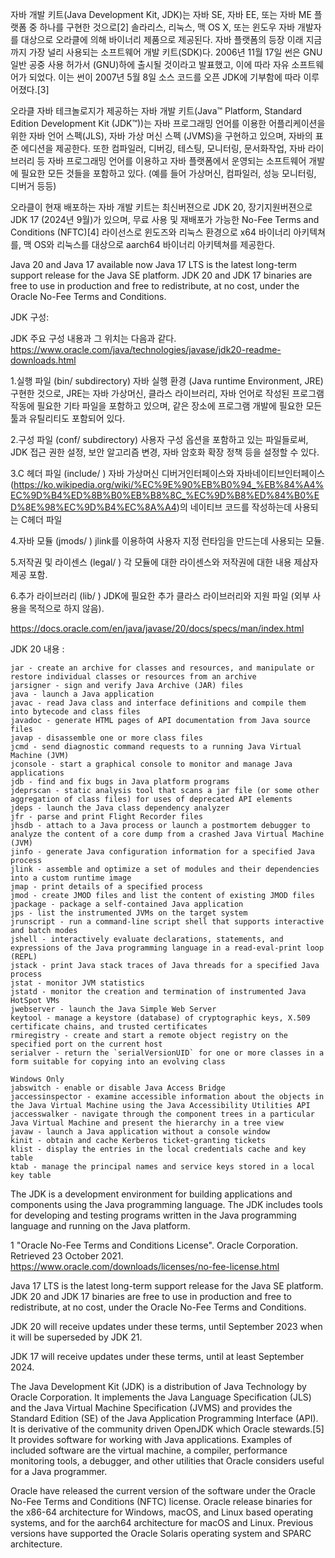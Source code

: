 자바 개발 키트(Java Development Kit, JDK)는 자바 SE, 자바 EE, 또는 자바 ME 플랫폼 중 하나를 구현한 것으로[2] 솔라리스, 리눅스, 맥 OS X, 또는 윈도우 자바 개발자를 대상으로 오라클에 의해 바이너리 제품으로 제공된다. 자바 플랫폼의 등장 이래 지금까지 가장 널리 사용되는 소프트웨어 개발 키트(SDK)다. 2006년 11월 17일 썬은 GNU 일반 공중 사용 허가서 (GNU)하에 출시될 것이라고 발표했고, 이에 따라 자유 소프트웨어가 되었다. 이는 썬이 2007년 5월 8일 소스 코드를 오픈 JDK에 기부함에 따라 이루어졌다.[3]

오라클 자바 테크놀로지가 제공하는 자바 개발 키트(Java™ Platform, Standard Edition Development Kit (JDK™))는 자바 프로그래밍 언어를 이용한 어플리케이션을 위한 자바 언어 스펙(JLS), 자바 가상 머신 스펙 (JVMS)을 구현하고 있으며, 자바의 표준 에디션을 제공한다. 또한 컴파일러, 디버깅, 테스팅, 모니터링, 문서화작업, 자바 라이브러리 등 자바 프로그래밍 언어를 이용하고 자바 플랫폼에서 운영되는 소프트웨어 개발에 필요한 모든 것들을 포함하고 있다. (예를 들어 가상머신, 컴파일러, 성능 모니터링, 디버거 등등)

오라클이 현재 배포하는 자바 개발 키트는 최신버젼으로 JDK 20, 장기지원버젼으로 JDK 17 (2024년 9월)가 있으며, 무료 사용 및 재배포가 가능한 No-Fee Terms and Conditions (NFTC)[4] 라이선스로 윈도즈와 리눅스 환경으로 x64 바이너리 아키텍쳐를, 맥 OS와 리눅스를 대상으로 aarch64 바이너리 아키텍쳐를 제공한다. 

Java 20 and Java 17 available now
Java 17 LTS is the latest long-term support release for the Java SE platform. JDK 20 and JDK 17 binaries are free to use in production and free to redistribute, at no cost, under the Oracle No-Fee Terms and Conditions.


JDK 구성:

JDK 주요 구성 내용과 그 위치는 다음과 같다.  
https://www.oracle.com/java/technologies/javase/jdk20-readme-downloads.html

1.실행 파일 (bin/ subdirectory)
자바 실행 환경 (Java runtime Environment, JRE) 구현한 것으로, JRE는 자바 가상머신, 클라스 라이브러리, 자바 언어로 작성된 프로그램 작동에 필요한 기타 파일을 포함하고 있으며, 같은 장소에 프로그램 개발에 필요한 모든 툴과 유틸리티도 포함되어 있다. 

2.구성 파일 (conf/ subdirectory)
사용자 구성 옵션을 포함하고 있는 파일들로써, JDK 접근 권한 설정, 보안 알고리즘 변경, 자바 암호화 확장 정책 등을 설정할 수 있다. 

3.C 헤더 파일 (include/ ) 자바 가상머신 디버거인터페이스와 자바네이티브인터페이스(https://ko.wikipedia.org/wiki/%EC%9E%90%EB%B0%94_%EB%84%A4%EC%9D%B4%ED%8B%B0%EB%B8%8C_%EC%9D%B8%ED%84%B0%ED%8E%98%EC%9D%B4%EC%8A%A4)의 네이티브 코드를 작성하는데 사용되는 C헤더 파일

4.자바 모듈 (jmods/ )
jlink를 이용하여 사용자 지정 런타임을 만드는데 사용되는 모듈. 

5.저작권 및 라이센스 (legal/ )
각 모듈에 대한 라이센스와 저작권에 대한 내용 제삼자 제공 포함.   

6.추가 라이브러리 (lib/ ) 
JDK에 필요한 추가 클라스 라이브러리와 지원 파일 (외부 사용을 목적으로 하지 않음).

https://docs.oracle.com/en/java/javase/20/docs/specs/man/index.html


JDK 20 내용 :
```
jar - create an archive for classes and resources, and manipulate or restore individual classes or resources from an archive
jarsigner - sign and verify Java Archive (JAR) files
java - launch a Java application
javac - read Java class and interface definitions and compile them into bytecode and class files
javadoc - generate HTML pages of API documentation from Java source files
javap - disassemble one or more class files
jcmd - send diagnostic command requests to a running Java Virtual Machine (JVM)
jconsole - start a graphical console to monitor and manage Java applications
jdb - find and fix bugs in Java platform programs
jdeprscan - static analysis tool that scans a jar file (or some other aggregation of class files) for uses of deprecated API elements
jdeps - launch the Java class dependency analyzer
jfr - parse and print Flight Recorder files
jhsdb - attach to a Java process or launch a postmortem debugger to analyze the content of a core dump from a crashed Java Virtual Machine (JVM)
jinfo - generate Java configuration information for a specified Java process
jlink - assemble and optimize a set of modules and their dependencies into a custom runtime image
jmap - print details of a specified process
jmod - create JMOD files and list the content of existing JMOD files
jpackage - package a self-contained Java application
jps - list the instrumented JVMs on the target system
jrunscript - run a command-line script shell that supports interactive and batch modes
jshell - interactively evaluate declarations, statements, and expressions of the Java programming language in a read-eval-print loop (REPL)
jstack - print Java stack traces of Java threads for a specified Java process
jstat - monitor JVM statistics
jstatd - monitor the creation and termination of instrumented Java HotSpot VMs
jwebserver - launch the Java Simple Web Server
keytool - manage a keystore (database) of cryptographic keys, X.509 certificate chains, and trusted certificates
rmiregistry - create and start a remote object registry on the specified port on the current host
serialver - return the `serialVersionUID` for one or more classes in a form suitable for copying into an evolving class

Windows Only
jabswitch - enable or disable Java Access Bridge
jaccessinspector - examine accessible information about the objects in the Java Virtual Machine using the Java Accessibility Utilities API
jaccesswalker - navigate through the component trees in a particular Java Virtual Machine and present the hierarchy in a tree view
javaw - launch a Java application without a console window
kinit - obtain and cache Kerberos ticket-granting tickets
klist - display the entries in the local credentials cache and key table
ktab - manage the principal names and service keys stored in a local key table
```





The JDK is a development environment for building applications and components using the Java programming language. The JDK includes tools for developing and testing programs written in the Java programming language and running on the Java platform.


 1 "Oracle No-Fee Terms and Conditions License". Oracle Corporation. Retrieved 23 October 2021.
 https://www.oracle.com/downloads/licenses/no-fee-license.html
 
Java 17 LTS is the latest long-term support release for the Java SE platform. JDK 20 and JDK 17 binaries are free to use in production and free to redistribute, at no cost, under the Oracle No-Fee Terms and Conditions.

JDK 20 will receive updates under these terms, until September 2023 when it will be superseded by JDK 21.

JDK 17 will receive updates under these terms, until at least September 2024.

The Java Development Kit (JDK) is a distribution of Java Technology by Oracle Corporation. It implements the Java Language Specification (JLS) and the Java Virtual Machine Specification (JVMS) and provides the Standard Edition (SE) of the Java Application Programming Interface (API). It is derivative of the community driven OpenJDK which Oracle stewards.[5] It provides software for working with Java applications. Examples of included software are the virtual machine, a compiler, performance monitoring tools, a debugger, and other utilities that Oracle considers useful for a Java programmer.

Oracle have released the current version of the software under the Oracle No-Fee Terms and Conditions (NFTC) license. Oracle release binaries for the x86-64 architecture for Windows, macOS, and Linux based operating systems, and for the aarch64 architecture for macOS and Linux. Previous versions have supported the Oracle Solaris operating system and SPARC architecture.

